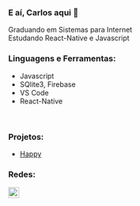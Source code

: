 ### E aí, Carlos aqui 👋

Graduando em Sistemas para Internet <br />
Estudando React-Native e Javascript
<br />

### Linguagens e Ferramentas:

- Javascript
- SQlite3, Firebase
- VS Code
- React-Native
<br />

### Projetos:
- [Happy](https://github.com/carlospessin/happy)

### Redes:

[<img align="left" alt="linkedin | LinkedIn" width="22px" src="https://cdn.jsdelivr.net/npm/simple-icons@v3/icons/linkedin.svg" />](https://www.linkedin.com/in/carlospessin/)


<!--
**carlospessin/carlospessin** is a ✨ _special_ ✨ repository because its `README.md` (this file) appears on your GitHub profile.

Here are some ideas to get you started:

- 🔭 I’m currently working on ...
- 🌱 I’m currently learning ...
- 👯 I’m looking to collaborate on ...
- 🤔 I’m looking for help with ...
- 💬 Ask me about ...
- 📫 How to reach me: ...
- 😄 Pronouns: ...
- ⚡ Fun fact: ...
-->
